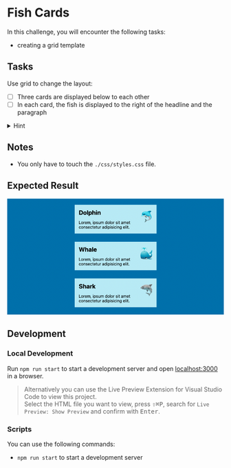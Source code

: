 # Fish Cards

In this challenge, you will encounter the following tasks:

- creating a grid template

## Tasks

Use grid to change the layout:

- [ ]  Three cards are displayed below to each other
- [ ]  In each card, the fish is displayed to the right of the headline and the paragraph

<details>
<summary>
Hint
</summary>
 You need only two lines of code in your grid container
</details>

## Notes

- You only have to touch the `./css/styles.css` file.

## Expected Result

![result](./assets/grid-challenge_fish-cards.png)

## Development

### Local Development

Run `npm run start` to start a development server and open [localhost:3000](http://localhost:3000) in a browser.

> Alternatively you can use the Live Preview Extension for Visual Studio Code to view this project.  
> Select the HTML file you want to view, press <kbd>⇧</kbd><kbd>⌘</kbd><kbd>P</kbd>, search for `Live Preview: Show Preview` and confirm with <kbd>Enter</kbd>.

### Scripts

You can use the following commands:

- `npm run start` to start a development server
